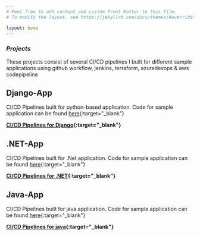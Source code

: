 ```yaml
---
# Feel free to add content and custom Front Matter to this file.
# To modify the layout, see https://jekyllrb.com/docs/themes/#overriding-theme-defaults

layout: home
---
```



### _Projects_
These projects consist of several CI/CD pipelines I built for different sample applications using github workflow, jenkins, terraform, azuredevops & aws codepipeline


## Django-App

CI/CD Pipelines built for python-based application. Code for sample application can be found [here](https://github.com/goekezie/djangoSampleApp){:target="_blank"}
 
**[CI/CD Pipelines for Django](https://github.com/goekezie/theCommitted/tree/main/Django-app){:target="_blank"}**


## .NET-App

CI/CD Pipelines built for .Net application. Code for sample application can be found [here](https://github.com/goekezie/mslearn-tailspin-spacegame-web){:target="_blank"}
 
**[CI/CD Pipelines for .NET](https://github.com/goekezie/theCommitted/tree/main/Net-app){:target="_blank"}**


## Java-App

CI/CD Pipelines built for java application. Code for sample application can be found [here](https://github.com/goekezie/javasample){:target="_blank"}
 
**[CI/CD Pipelines for java](https://github.com/goekezie/theCommitted/tree/main/Java-app){:target="_blank"}**



